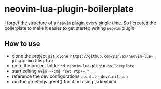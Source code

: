 # neovim-lua-plugin-boilerplate

I forget the structure of a `neovim` plugin every single time. So I created the
boilerplate to make it easier to get started writing `neovim` plugin.

## How to use

* clone the project `git clone https://github.com/s1n7ax/neovim-lua-plugin-boilderplate`
* go to the project folder `cd neovim-lua-plugin-boilderplate`
* start editing `nvim --cmd "set rtp+=."`
* reference the dev configurations `:luafile dev/init.lua`
* run the greetings.greet() function using `,w` keybind
